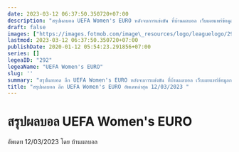 ```yaml
---
date: 2023-03-12 06:37:50.350720+07:00
description: "สรุปผลบอล UEFA Women's EURO หลังจบการแข่งขัน ที่บ้านผลบอล เว็บเผยแพร่ข้อมูลการแข่งขันฟุตบอลที่เชื่อถือได้ และ อัพเดทไวที่สุด"
draft: false
images: ["https://images.fotmob.com/image\_resources/logo/leaguelogo/292.png"]
lastmod: 2023-03-12 06:37:50.350720+07:00
publishDate: 2020-01-12 05:54:23.291856+07:00
series: []
legeaID: "292"
legeaName: "UEFA Women's EURO"
slug: ''
summary: "สรุปผลบอล ลีก UEFA Women's EURO หลังจบการแข่งขัน ที่บ้านผลบอล เว็บเผยแพร่ข้อมูลการแข่งขันฟุตบอลที่เชื่อถือได้ และ อัพเดทไวที่สุด"
title: "สรุปผลบอล ลีก UEFA Women's EURO อัพเดทล่าสุด 12/03/2023 "
---
```


# สรุปผลบอล UEFA Women's EURO
อัพเดท 12/03/2023 โดย บ้านผลบอล

